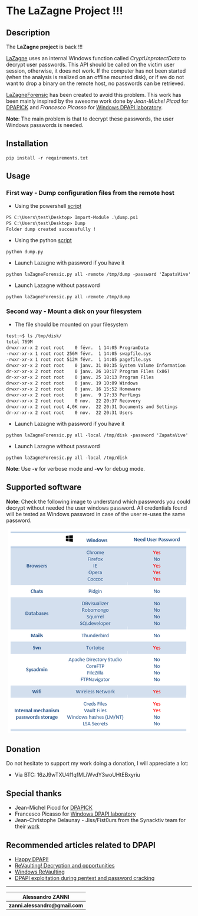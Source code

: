 
__The LaZagne Project !!!__ 
==

Description
----
The __LaZagne project__ is back !!! 

[LaZagne](https://github.com/AlessandroZ/LaZagne) uses an internal Windows function called *CryptUnprotectData* to decrypt user passwords. This API should be called on the victim user session, otherwise, it does not work. If the computer has not been started (when the analysis is realized on an offline mounted disk), or if we do not want to drop a binary on the remote host, no passwords can be retrieved. 

[LaZagneForensic](https://github.com/AlessandroZ/LaZagneForensic) has been created to avoid this problem. This work has been mainly inspired by the awesome work done by *Jean-Michel Picod* for [DPAPICK](https://bitbucket.org/jmichel/dpapick) and *Francesco Picasso* for [Windows DPAPI laboratory](https://github.com/dfirfpi/dpapilab). 

__Note__: The main problem is that to decrypt these passwords, the user Windows passwords is needed. 

Installation
----
```
pip install -r requirements.txt
```

Usage
----

### First way - Dump configuration files from the remote host
* Using the powershell [script](https://github.com/AlessandroZ/LaZagneForensic/blob/master/dump/dump.ps1)
```
PS C:\Users\test\Desktop> Import-Module .\dump.ps1
PS C:\Users\test\Desktop> Dump
Folder dump created successfully !
```
* Using the python [script](https://github.com/AlessandroZ/LaZagneForensic/blob/master/dump/dump.py)
```
python dump.py
```
* Launch Lazagne with password if you have it
```
python laZagneForensic.py all -remote /tmp/dump -password 'ZapataVive'
```
* Launch Lazagne without password 
```
python laZagneForensic.py all -remote /tmp/dump
```

### Second way - Mount a disk on your filesystem
* The file should be mounted on your filesystem
```
test:~$ ls /tmp/disk/
total 769M
drwxr-xr-x 2 root root    0 févr.  1 14:05 ProgramData
-rwxr-xr-x 1 root root 256M févr.  1 14:05 swapfile.sys
-rwxr-xr-x 1 root root 512M févr.  1 14:05 pagefile.sys
drwxr-xr-x 2 root root    0 janv. 31 00:35 System Volume Information
dr-xr-xr-x 2 root root    0 janv. 26 10:17 Program Files (x86)
dr-xr-xr-x 2 root root    0 janv. 25 18:13 Program Files
drwxr-xr-x 2 root root    0 janv. 19 10:09 Windows
drwxr-xr-x 2 root root    0 janv. 16 15:52 Homeware
drwxr-xr-x 2 root root    0 janv.  9 17:33 PerfLogs
drwxr-xr-x 2 root root    0 nov.  22 20:37 Recovery
drwxr-xr-x 2 root root 4,0K nov.  22 20:31 Documents and Settings
dr-xr-xr-x 2 root root    0 nov.  22 20:31 Users
```
* Launch Lazagne with password if you have it
```
python laZagneForensic.py all -local /tmp/disk -password 'ZapataVive'
```
* Launch Lazagne without password 
```
python laZagneForensic.py all -local /tmp/disk
```
__Note__: Use __-v__ for verbose mode and __-vv__ for debug mode.

Supported software
----
__Note__: Check the following image to understand which passwords you could decrypt without needed the user windows password. All credentials found will be tested as Windows password in case of the user re-uses the same password. 

<p align="center"><img src="./pictures/softwares.png" alt="The LaZagne project"></p>

Donation
----
Do not hesitate to support my work doing a donation, I will appreciate a lot:
* Via BTC: 16zJ9wTXU4f1qfMLiWvdY3woUHtEBxyriu

Special thanks
----
* Jean-Michel Picod for [DPAPICK](https://bitbucket.org/jmichel/dpapick)
* Francesco Picasso for [Windows DPAPI laboratory](https://github.com/dfirfpi/dpapilab)
* Jean-Christophe Delaunay - Jiss/Fist0urs from the Synacktiv team for their [work](https://www.synacktiv.com/ressources/univershell_2017_dpapi.pdf)

Recommended articles related to DPAPI
----
* [Happy DPAPI!](http://blog.digital-forensics.it/2015/01/happy-dpapi.html)
* [ReVaulting! Decryption and opportunities](https://www.slideshare.net/realitynet/revaulting-decryption-and-opportunities)
* [Windows ReVaulting](http://blog.digital-forensics.it/2016/01/windows-revaulting.html)
* [DPAPI exploitation during pentest and password cracking](https://www.synacktiv.com/ressources/univershell_2017_dpapi.pdf)

----
| __Alessandro ZANNI__    |
| ------------- |
| __zanni.alessandro@gmail.com__  |

